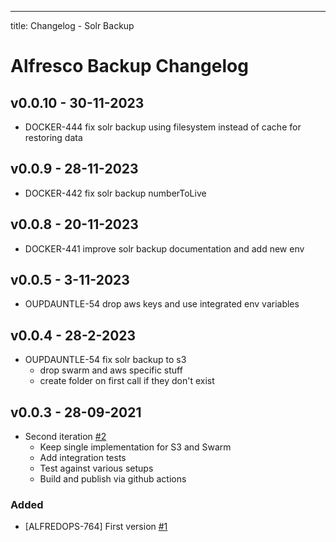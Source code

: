---
title: Changelog - Solr Backup

# Alfresco Backup Changelog
## v0.0.10 - 30-11-2023

* DOCKER-444 fix solr backup using filesystem instead of cache for restoring data

## v0.0.9 - 28-11-2023

* DOCKER-442 fix solr backup numberToLive

## v0.0.8 - 20-11-2023

* DOCKER-441 improve solr backup documentation and add new env

## v0.0.5 - 3-11-2023

* OUPDAUNTLE-54 drop aws keys and use integrated env variables


## v0.0.4 - 28-2-2023

* OUPDAUNTLE-54 fix solr backup to s3
  * drop swarm and aws specific stuff
  * create folder on first call if they don't exist


## v0.0.3 - 28-09-2021


* Second iteration [#2]
  * Keep single implementation for S3 and Swarm
  * Add integration tests
  * Test against various setups
  * Build and publish via github actions

[#2]: https://github.com/xenit-eu/solr-backup/pull/2

### Added
* [ALFREDOPS-764] First version [#1]

[#1]: https://github.com/xenit-eu/solr-backup/pull/1


